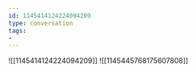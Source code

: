 ```yaml
---
id: 1145414124224094209
type: conversation
tags:
- 
---
```

![[1145414124224094209]]
![[1145445768175607808]]

